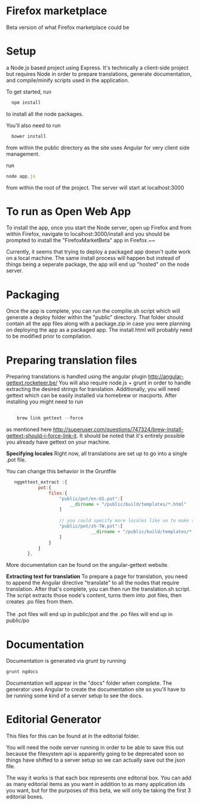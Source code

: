 Firefox marketplace
==========

Beta version of what Firefox marketplace could be

Setup
==========
a Node.js based project using Express. It's technically a client-side project but requires
Node in order to prepare translations, generate documentation, and compile/minify scripts used
in the application.



To get started, run
```javascript
  npm install
```

to install all the node packages.


You'll also need to run

```javascript
  bower install
```

from within the public directory as the site uses Angular for very client side management.

run 
```javascript
node app.js
```
from within the root of the project. The server will start at localhost:3000


To run as Open Web App
============
To install the app, once you start the Node server,  open up Firefox and from within Firefox, navigate to localhost:3000/install and you should be prompted to install the "FirefoxMarketBeta" app in Firefox.~~

Currently, it seems that trying to deploy a packaged app doesn't quite work on a local machine. The same install process will happen but instead of things 
being a seperate package, the app will end up "hosted" on the node server.

Packaging
============
Once the app is complete, you can run the compilie.sh script which will generate a deploy folder within the "public" directory. That folder should contain 
all the app files along with a package.zip in case you were planning on deploying the app as a packaged app. The install.html will probably need to be modified
prior to compilation.


Preparing translation files 
==============
Preparing translations is handled using the angular plugin http://angular-gettext.rocketeer.be/
You will also require node.js + grunt in order to handle extracting the desired strings for translation.
Additionally, you will need gettext which can be easily installed via homebrew or macports. After installing you might need to run

```javascript
    
    brew link gettext --force

```
as mentioned here http://superuser.com/questions/747324/brew-install-gettext-should-i-force-link-it.
It should be noted that it's entirely possible you already have gettext on your machine.


__Specifying locales__
Right now, all translations are set up to go into a single .pot file.

You can change this behavior in the Gruntfile
````javascript
   nggettext_extract :{
            pot:{
                files:{
                    "public/pot/en-US.pot":[
                        __dirname + "/public/build/templates/*.html"
                    ]
                    
                    // you could specify more locales like so to make seperate .pot files
                    "public/pot/zh-TW.pot":[
                                __dirname + "/public/build/templates/*.html"
                    ]
                }
            }
        },
````

More documentation can be found on the angular-gettext website.

__Extracting text for translation__
To prepare a page for translation, you need to append the Angular directive "translate" to all the nodes that require translation.
After that's complete, you can then run the translation.sh script. The script extracts those node's content, turns them into .pot files, then 
creates .po files from them. 
<br/>
<br/>
The .pot files will end up in public/pot and the .po files will end up in public/po


Documentation
=========
Documentation is generated via grunt by running 
````javascript
grunt ngdocs

````

Documentation will appear in the "docs" folder when complete.
The generator uses Angular to create the documentation site so 
you'll have to be running some kind of a server setup to see the docs.


Editorial Generator
============
This files for this can be found at in the editorial folder.

You will need the node server running in order to be able to save this out because
the filesystem api is apparently going to be deprecated soon so things have 
shifted to a server setup so we can actually save out the json file.


The way it works is that each box represents one editorial box. You can add as many 
editorial items as you want in addition to as many application ids you want, but 
for the purposes of this beta, we will only be taking the first 3 editorial boxes.